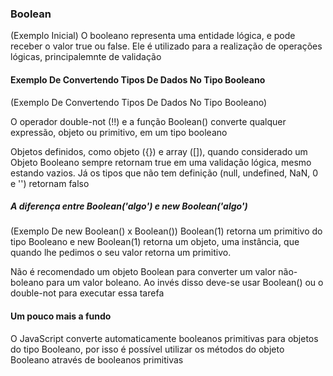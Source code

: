 ### Boolean ###
(Exemplo Inicial)
O booleano representa uma entidade lógica, e pode receber o valor true ou false. Ele é utilizado para a realização de operações lógicas, principalemnte de validação

#### Exemplo De Convertendo Tipos De Dados No Tipo Booleano ####
(Exemplo De Convertendo Tipos De Dados No Tipo Booleano)

O operador double-not (!!) e a função Boolean() converte qualquer expressão, objeto ou primitivo, em um  tipo booleano

Objetos definidos, como objeto ({}) e array ([]), quando considerado um Objeto Booleano sempre retornam true em uma validação lógica, mesmo estando vazios. Já os tipos que não tem definição (null, undefined, NaN, 0 e '') retornam falso 

##### A diferença entre Boolean('algo') e new Boolean('algo') #####
(Exemplo De new Boolean() x Boolean())
Boolean(1) retorna um primitivo do tipo Booleano e new Boolean(1) retorna um objeto, uma instância, que quando lhe pedimos o seu valor retorna um primitivo.

Não é recomendado um objeto Boolean para converter um valor não-boleano para um valor boleano. Ao invés disso deve-se usar Boolean() ou o double-not para executar essa tarefa

#### Um pouco mais a fundo ####

O JavaScript converte automaticamente booleanos primitivas para objetos do tipo Booleano, por isso é possível utilizar os métodos do objeto Booleano através de booleanos primitivas


